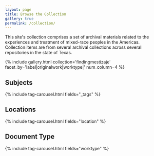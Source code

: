 ```yaml
---
layout: page
title: Browse the Collection
gallery: true
permalink: /collection/
---
```

This site's collection comprises a set of archival materials related to the experiences and treatment of mixed-race peoples in the Americas. Collection items are from several archival collections across several repositories in the state of Texas.

{% include gallery.html collection='findingmestizaje' facet_by='label|originalwork|worktype|' num_column=4 %}

## Subjects
{% include tag-carousel.html fields="_tags" %}

## Locations
{% include tag-carousel.html fields="location" %}

## Document Type
{% include tag-carousel.html fields="worktype" %}
